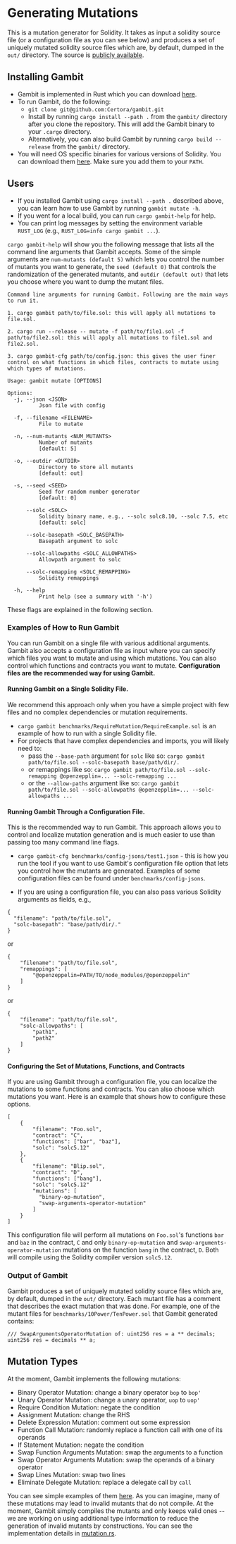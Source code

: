# Generating Mutations

This is a mutation generator for Solidity.
It takes as input a solidity source file (or a configuration file as you can see below)
  and produces a set of uniquely mutated solidity source files which are, by default, dumped in
  the `out/` directory.
The source is [publicly available](https://github.com/Certora/gambit).

## Installing Gambit
- Gambit is implemented in Rust which you can download [here](https://www.rust-lang.org/tools/install).
- To run Gambit, do the following:
   - `git clone git@github.com:Certora/gambit.git`
   - Install by running `cargo install --path .` from the `gambit/` directory after you clone the repository. This will add the Gambit binary to your `.cargo` directory.
   - Alternatively, you can also build Gambit by running `cargo build --release` from the `gambit/` directory.
- You will need OS specific binaries for various versions of Solidity. You can download them [here](https://github.com/ethereum/solc-bin). Make sure you add them to your `PATH`.

## Users
- If you installed Gambit using `cargo install --path .` described above,
  you can learn how to use Gambit by running `gambit mutate -h`.
- If you went for a local build, you can run `cargo gambit-help` for help.
- You can print log messages by setting the environment variable
  `RUST_LOG` (e.g., `RUST_LOG=info cargo gambit ...`).

`cargo gambit-help` will show you the following message
  that lists all the command line arguments that Gambit accepts.
Some of the simple arguments are `num-mutants (default 5)`
  which lets you control the number of mutants you want to generate,
  the `seed (default 0)` that controls
  the randomization of the generated mutants,
  and `outdir (default out)` that lets you choose
  where you want to dump the mutant files.

```
Command line arguments for running Gambit. Following are the main ways to run it.

1. cargo gambit path/to/file.sol: this will apply all mutations to file.sol.

2. cargo run --release -- mutate -f path/to/file1.sol -f path/to/file2.sol: this will apply all mutations to file1.sol and file2.sol.

3. cargo gambit-cfg path/to/config.json: this gives the user finer control on what functions in which files, contracts to mutate using which types of mutations.

Usage: gambit mutate [OPTIONS]

Options:
  -j, --json <JSON>
          Json file with config

  -f, --filename <FILENAME>
          File to mutate

  -n, --num-mutants <NUM_MUTANTS>
          Number of mutants
          [default: 5]

  -o, --outdir <OUTDIR>
          Directory to store all mutants
          [default: out]

  -s, --seed <SEED>
          Seed for random number generator
          [default: 0]

      --solc <SOLC>
          Solidity binary name, e.g., --solc solc8.10, --solc 7.5, etc
          [default: solc]

      --solc-basepath <SOLC_BASEPATH>
          Basepath argument to solc

      --solc-allowpaths <SOLC_ALLOWPATHS>
          Allowpath argument to solc

      --solc-remapping <SOLC_REMAPPING>
          Solidity remappings

  -h, --help
          Print help (see a summary with '-h')
```

These flags are explained in the following section.

### Examples of How to Run Gambit
You can run Gambit on a single file with various additional arguments.
Gambit also accepts a configuration file as input where you can
  specify which files you want to mutate and using which mutations.
You can also control which functions and contracts you want to mutate.
**Configuration files are the recommended way for using Gambit.**

#### Running Gambit on a Single Solidity File.
We recommend this approach only when you have a simple project with few files
  and no complex dependencies or mutation requirements.

- `cargo gambit benchmarks/RequireMutation/RequireExample.sol` is an example
  of how to run with a single Solidity file.
- For projects that have complex dependencies and imports, you will likely need to:
   * pass the `--base-path` argument for `solc` like so: `cargo gambit path/to/file.sol --solc-basepath base/path/dir/.`
   * or remappings like so: `cargo gambit path/to/file.sol --solc-remapping @openzepplin=... --solc-remapping ...`
   * or the `--allow-paths` argument like so: `cargo gambit path/to/file.sol --solc-allowpaths @openzepplin=... --solc-allowpaths ...`


#### Running Gambit Through a Configuration File.
This is the recommended way to run Gambit.
This approach allows you to control and localize
  mutation generation and is much easier
  to use than passing too many command line flags.

- `cargo gambit-cfg benchmarks/config-jsons/test1.json`  -
  this is how you run the tool if you want to use Gambit's
  configuration file option that lets you control how the mutants are generated.
  Examples of some configuration files can be
  found under `benchmarks/config-jsons`.

- If you are using a configuration file, you can also pass various Solidity arguments as fields, e.g.,
```
{
  "filename": "path/to/file.sol",
  "solc-basepath": "base/path/dir/."
}
```
or
```
{
    "filename": "path/to/file.sol",
    "remappings": [
        "@openzeppelin=PATH/TO/node_modules/@openzeppelin"
    ]
}
```
or
```
{
    "filename": "path/to/file.sol",
    "solc-allowpaths": [
        "path1",
        "path2"
    ]
}
```

#### Configuring the Set of Mutations, Functions, and Contracts
If you are using Gambit through a configuration file,
  you can localize the mutations to some
  functions and contracts.
You can also choose which mutations you want.
Here is an example that shows how to configure these options.
```
[
    {
        "filename": "Foo.sol",
        "contract": "C",
        "functions": ["bar", "baz"],
        "solc": "solc5.12"
    },
    {
        "filename": "Blip.sol",
        "contract": "D",
        "functions": ["bang"],
        "solc": "solc5.12"
        "mutations": [
          "binary-op-mutation",
          "swap-arguments-operator-mutation"
        ]
    }
]
```

This configuration file will perform all mutations on `Foo.sol`'s
  functions `bar` and `baz` in the contract, `C` and
  only `binary-op-mutation` and `swap-arguments-operator-mutation` mutations
  on the function `bang` in the contract, `D`.
Both will compile using the Solidity compiler version `solc5.12`.

### Output of Gambit
Gambit produces a set of uniquely mutated solidity source
  files which are, by default, dumped in
  the `out/` directory.
Each mutant file has a comment that describes the exact mutation that was done.
For example, one of the mutant files for
  `benchmarks/10Power/TenPower.sol` that Gambit generated contains:
```
/// SwapArgumentsOperatorMutation of: uint256 res = a ** decimals;
uint256 res = decimals ** a;
```

## Mutation Types
At the moment, Gambit implements the following mutations:
- Binary Operator Mutation: change a binary operator `bop` to `bop'`
- Unary Operator Mutation: change a unary operator, `uop` to `uop'`
- Require Condition Mutation: negate the condition
- Assignment Mutation: change the RHS
- Delete Expression Mutation: comment out some expression
- Function Call Mutation: randomly replace a function call with one of its operands
- If Statement Mutation:  negate the condition
- Swap Function Arguments Mutation: swap the arguments to a function
- Swap Operator Arguments Mutation: swap the operands of a binary operator
- Swap Lines Mutation: swap two lines
- Eliminate Delegate Mutation: replace a delegate call by `call`

You can see simple examples of them [here](https://github.com/Certora/gambit/tree/master/benchmarks).
As you can imagine, many of these mutations may lead to invalid mutants
  that do not compile.
At the moment, Gambit simply compiles the mutants and only keeps valid ones --
  we are working on using additional type information to reduce the generation of
  invalid mutants by constructions.
You can see the implementation details
  in [mutation.rs](https://github.com/Certora/gambit/blob/master/src/mutation.rs).
